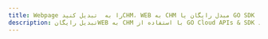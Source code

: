 ---title: Webpage را به  تبدیل کنیدCHM، WEB به CHM مبدل رایگان یا GO SDKdescription: تبدیل رایگانWEB به CHM با استفاده از GO Cloud APIs & SDK همچنین اسناد PDF را در Cloud ایجاد، ویرایش و رندر کنید.---